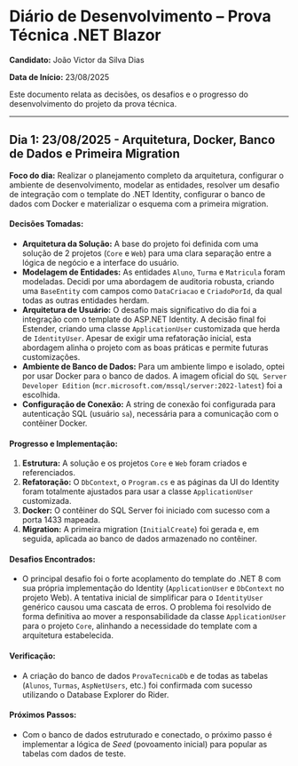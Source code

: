 # Diário de Desenvolvimento – Prova Técnica .NET Blazor

**Candidato:** João Victor da Silva Dias

**Data de Início:** 23/08/2025

Este documento relata as decisões, os desafios e o progresso do desenvolvimento do projeto da prova técnica.

---

## Dia 1: 23/08/2025 - Arquitetura, Docker, Banco de Dados e Primeira Migration

**Foco do dia:** Realizar o planejamento completo da arquitetura, configurar o ambiente de desenvolvimento, modelar as entidades, resolver um desafio de integração com o template do .NET Identity, configurar o banco de dados com Docker e materializar o esquema com a primeira migration.

#### Decisões Tomadas:

* **Arquitetura da Solução:** A base do projeto foi definida com uma solução de 2 projetos (`Core` e `Web`) para uma clara separação entre a lógica de negócio e a interface do usuário.
* **Modelagem de Entidades:** As entidades `Aluno`, `Turma` e `Matricula` foram modeladas. Decidi por uma abordagem de auditoria robusta, criando uma `BaseEntity` com campos como `DataCriacao` e `CriadoPorId`, da qual todas as outras entidades herdam.
* **Arquitetura de Usuário:** O desafio mais significativo do dia foi a integração com o template do ASP.NET Identity. A decisão final foi Estender, criando uma classe `ApplicationUser` customizada que herda de `IdentityUser`. Apesar de exigir uma refatoração inicial, esta abordagem alinha o projeto com as boas práticas e permite futuras customizações.
* **Ambiente de Banco de Dados:** Para um ambiente limpo e isolado, optei por usar Docker para o banco de dados. A imagem oficial do `SQL Server Developer Edition` (`mcr.microsoft.com/mssql/server:2022-latest`) foi a escolhida.
* **Configuração de Conexão:** A string de conexão foi configurada para autenticação SQL (usuário `sa`), necessária para a comunicação com o contêiner Docker.

#### Progresso e Implementação:

1.  **Estrutura:** A solução e os projetos `Core` e `Web` foram criados e referenciados.
2.  **Refatoração:** O `DbContext`, o `Program.cs` e as páginas da UI do Identity foram totalmente ajustados para usar a classe `ApplicationUser` customizada.
3.  **Docker:** O contêiner do SQL Server foi iniciado com sucesso com a porta 1433 mapeada.
4.  **Migration:** A primeira migration (`InitialCreate`) foi gerada e, em seguida, aplicada ao banco de dados armazenado no contêiner.

#### Desafios Encontrados:

* O principal desafio foi o forte acoplamento do template do .NET 8 com sua própria implementação do Identity (`ApplicationUser` e `DbContext` no projeto Web). A tentativa inicial de simplificar para o `IdentityUser` genérico causou uma cascata de erros. O problema foi resolvido de forma definitiva ao mover a responsabilidade da classe `ApplicationUser` para o projeto `Core`, alinhando a necessidade do template com a arquitetura estabelecida.

#### Verificação:

* A criação do banco de dados `ProvaTecnicaDb` e de todas as tabelas (`Alunos`, `Turmas`, `AspNetUsers`, etc.) foi confirmada com sucesso utilizando o Database Explorer do Rider.

#### Próximos Passos:

* Com o banco de dados estruturado e conectado, o próximo passo é implementar a lógica de *Seed* (povoamento inicial) para popular as tabelas com dados de teste.
